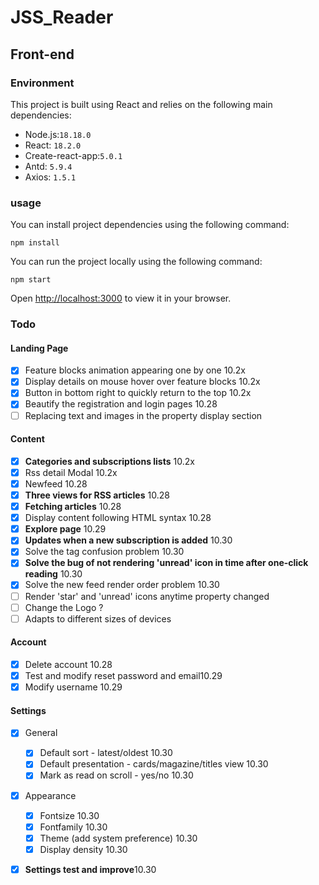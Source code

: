 # JSS_Reader

## Front-end 

### Environment

This project is built using React and relies on the following main dependencies:

- Node.js:`18.18.0`
- React: `18.2.0` 
- Create-react-app:`5.0.1`
- Antd: `5.9.4`
- Axios: `1.5.1`

### usage

You can install project dependencies using the following command:

```
npm install
```

You can run the project locally using the following command:

```
npm start
```

Open [http://localhost:3000](http://localhost:3000) to view it in your browser.

### Todo

####  **Landing Page**

- [x] Feature blocks animation appearing one by one 10.2x
- [x] Display details on mouse hover over feature blocks 10.2x
- [x] Button in bottom right to quickly return to the top 10.2x
- [x] Beautify the registration and login pages 10.28
- [ ] Replacing text and images in the property display section

#### Content

- [x] **Categories and subscriptions lists** 10.2x
- [x] Rss detail Modal 10.2x
- [x] Newfeed 10.28
- [x] **Three views for RSS articles** 10.28
- [x] **Fetching articles** 10.28
- [x] Display content following HTML syntax 10.28
- [x] **Explore page** 10.29
- [x] **Updates when a new subscription is added** 10.30
- [x] Solve the tag confusion problem 10.30
- [x] **Solve the bug of not rendering 'unread' icon in time after one-click reading** 10.30
- [x] Solve the new feed render order problem 10.30
- [ ] Render 'star' and 'unread' icons anytime property changed
- [ ] Change the Logo ?
- [ ] Adapts to different sizes of devices

#### Account

- [x] Delete account 10.28
- [x] Test and modify reset password and email10.29
- [x] Modify username 10.29

#### **Settings**

- [x] General
  - [x] Default sort - latest/oldest 10.30
  - [x] Default presentation - cards/magazine/titles view 10.30
  - [x] Mark as read on scroll - yes/no 10.30
- [x] Appearance
  - [x] Fontsize 10.30
  - [x] Fontfamily 10.30
  - [x] Theme (add system preference) 10.30
  - [x] Display density 10.30
- [x] **Settings test and improve**10.30

